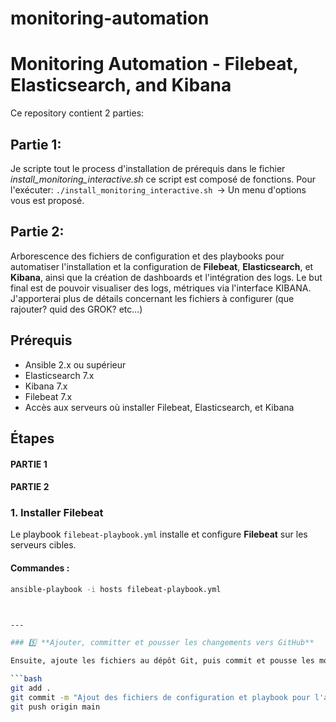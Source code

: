 # monitoring-automation

# Monitoring Automation - Filebeat, Elasticsearch, and Kibana

Ce repository contient 2 parties:
## Partie 1: 
Je scripte tout le process d'installation de prérequis dans le fichier *install_monitoring_interactive.sh* 
ce script est composé de fonctions. Pour l'exécuter: 
```./install_monitoring_interactive.sh ```-> Un menu d'options vous est proposé.
## Partie 2:
Arborescence des fichiers de configuration et des playbooks pour automatiser l'installation et la configuration de **Filebeat**, **Elasticsearch**, et **Kibana**, ainsi que la création de dashboards et l'intégration des logs.
Le but final est de pouvoir visualiser des logs, métriques via l'interface KIBANA.
J'apporterai plus de détails concernant les fichiers à configurer (que rajouter? quid des GROK? etc...)

## Prérequis

- Ansible 2.x ou supérieur
- Elasticsearch 7.x
- Kibana 7.x
- Filebeat 7.x
- Accès aux serveurs où installer Filebeat, Elasticsearch, et Kibana

## Étapes
#### PARTIE 1


#### PARTIE 2
### 1. Installer Filebeat

Le playbook `filebeat-playbook.yml` installe et configure **Filebeat** sur les serveurs cibles.

#### Commandes :
```bash
ansible-playbook -i hosts filebeat-playbook.yml



---

### 5️⃣ **Ajouter, committer et pousser les changements vers GitHub**

Ensuite, ajoute les fichiers au dépôt Git, puis commit et pousse les modifications :

```bash
git add .
git commit -m "Ajout des fichiers de configuration et playbook pour l'automatisation du monitoring"
git push origin main

